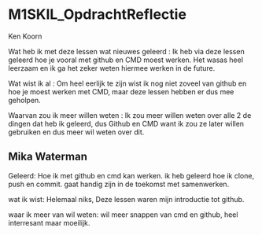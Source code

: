 # M1SKIL_OpdrachtReflectie

Ken Koorn

Wat heb ik met deze lessen wat nieuwes geleerd : Ik heb via deze lessen geleerd hoe je vooral met github en CMD moest werken. Het wasas heel leerzaam en ik ga het zeker weten hiermee werken in de future.

Wat wist ik al : Om heel eerlijk te zijn wist ik nog niet zoveel van github en hoe je moest werken met CMD, maar deze lessen hebben er dus mee geholpen.

Waarvan zou ik meer willen weten : Ik zou meer willen weten over alle 2 de dingen dat heb ik geleerd, dus Github en CMD want ik zou ze later willen gebruiken en dus meer wil weten over dit.

## Mika Waterman

Geleerd:
Hoe ik met github en cmd kan werken. ik heb geleerd hoe ik clone, push en commit.  gaat handig zijn in de toekomst met samenwerken.


wat ik wist:
Helemaal niks, Deze lessen waren mijn introductie tot github. 


waar ik meer van wil weten:
wil meer snappen van cmd en github, heel interresant maar moeilijk. 